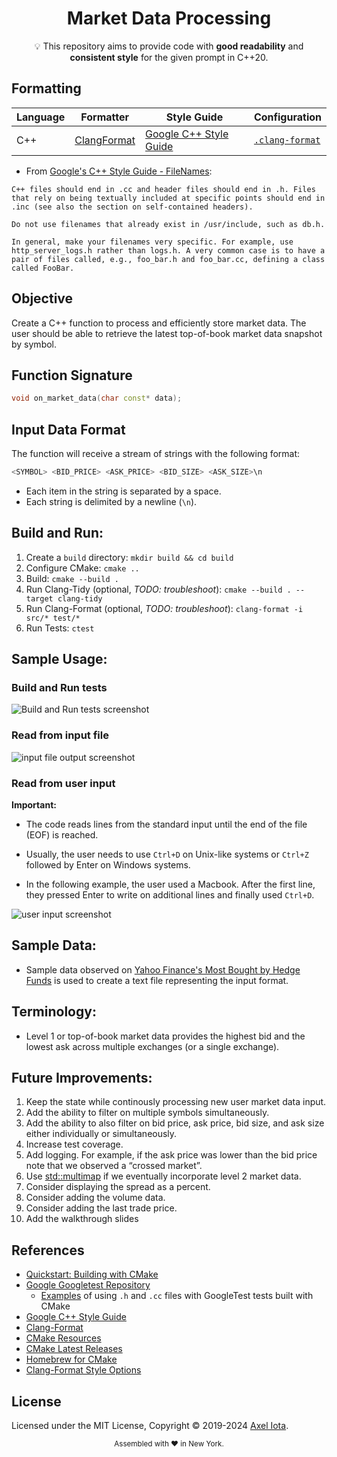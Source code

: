 <div align="center">
<h1>Market Data Processing</h1>
<span>💡 This repository aims to provide code with <strong>good readability</strong> and <strong>consistent style</strong> for the given prompt in C++20.</i></span>
</div>

## Formatting

| Language   | Formatter                                                   | Style Guide                                                                       | Configuration                                                                  |
| ---------- | ----------------------------------------------------------- | --------------------------------------------------------------------------------- | ------------------------------------------------------------------------------ |
| C++        | [ClangFormat](https://clang.llvm.org/docs/ClangFormat.html) | [Google C++ Style Guide](https://google.github.io/styleguide/cppguide.html)       | [`.clang-format`](https://github.com/iotaaxel/Boerberl/blob/main/.clang-format) |

* From [Google's C++ Style Guide - FileNames](https://google.github.io/styleguide/cppguide.html#File_Names): 
```
C++ files should end in .cc and header files should end in .h. Files that rely on being textually included at specific points should end in .inc (see also the section on self-contained headers).

Do not use filenames that already exist in /usr/include, such as db.h.

In general, make your filenames very specific. For example, use http_server_logs.h rather than logs.h. A very common case is to have a pair of files called, e.g., foo_bar.h and foo_bar.cc, defining a class called FooBar.
```

## Objective
Create a C++ function to process and efficiently store market data. The user should be able to retrieve the latest top-of-book market data snapshot by symbol.

## Function Signature
```cpp 
void on_market_data(char const* data);
```

## Input Data Format
The function will receive a stream of strings with the following format:
```cpp 
<SYMBOL> <BID_PRICE> <ASK_PRICE> <BID_SIZE> <ASK_SIZE>\n
```
  * Each item in the string is separated by a space.
  * Each string is delimited by a newline (`\n`).

## Build and Run:
1. Create a `build` directory: 
  ```mkdir build && cd build```
2. Configure CMake: 
  ```cmake ..```
3. Build:
  ```cmake --build .```
4. Run Clang-Tidy (optional, *TODO: troubleshoot*): 
  ```cmake --build . --target clang-tidy```
5. Run Clang-Format (optional, *TODO: troubleshoot*): 
  ```clang-format -i src/* test/*```
6. Run Tests:
  ```ctest```

## Sample Usage: 
### Build and Run tests
![Build and Run tests screenshot](img/build_and_run.png)

### Read from input file
![input file output screenshot](img/read_file_snippet.png)

### Read from user input
**Important:** 
* The code reads lines from the standard input until the end of the file (EOF) is reached. 

* Usually, the user needs to use `Ctrl+D` on Unix-like systems or `Ctrl+Z` followed by Enter on Windows systems.

* In the following example, the user used a Macbook. After the first line, they pressed Enter to write on additional lines and finally used `Ctrl+D`.

![user input screenshot](img/read_user_input.png)

## Sample Data:
* Sample data observed on [Yahoo Finance's Most Bought by Hedge Funds](https://finance.yahoo.com/u/yahoo-finance/watchlists/most-bought-by-hedge-funds/) is used to create a text file representing the input format.

## Terminology: 
* Level 1 or top-of-book market data provides the highest bid and the lowest ask across multiple exchanges (or a single exchange).

## Future Improvements:
  1. Keep the state while continously processing new user market data input.
  2. Add the ability to filter on multiple symbols simultaneously. 
  3. Add the ability to also filter on bid price, ask price, bid size, and ask size either individually or simultaneously. 
  4. Increase test coverage. 
  5. Add logging. For example, if the ask price was lower than the bid price note that we observed a “crossed market”.
  6. Use [std::multimap](http://en.cppreference.com/w/cpp/container/multimap) if we eventually incorporate level 2 market data.
  7. Consider displaying the spread as a percent.
  8. Consider adding the volume data.
  9. Consider adding the last trade price.
  10. Add the walkthrough slides

## References
* [Quickstart: Building with CMake](https://google.github.io/googletest/quickstart-cmake.html)
* [Google Googletest Repository](https://github.com/google/googletest/tree/main)
  * [Examples](googletest/samples) of using `.h` and `.cc` files with GoogleTest tests built with CMake
* [Google C++ Style Guide](https://google.github.io/styleguide/cppguide.html)
* [Clang-Format](https://clang.llvm.org/docs/ClangFormat.html)
* [CMake Resources](https://cmake.org/resources)
* [CMake Latest Releases](https://cmake.org/download/)
* [Homebrew for CMake](https://formulae.brew.sh/formula/cmake)
* [Clang-Format Style Options](https://clang.llvm.org/docs/ClangFormatStyleOptions.html)

## License

Licensed under the MIT License, Copyright © 2019-2024
[Axel Iota](https://github.com/iotaaxel/Boerberl).

<div align="center">
  <sub>Assembled with ❤️ in New York.</sub>
</div>
